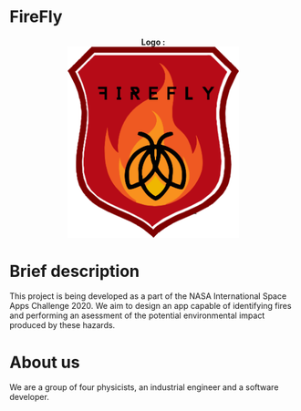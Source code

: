 # FireFly
<p align="center">
  <b> Logo :</b><br>
  <img src="Socialization-Info/firefly.png" width="300">
</p>

# Brief description
This project is being developed as a part of the NASA International Space Apps Challenge 2020. We aim to design an app capable of identifying fires and performing an asessment of the potential environmental impact produced by these hazards.
# About us
We are a group of four physicists, an industrial engineer and a software developer.
